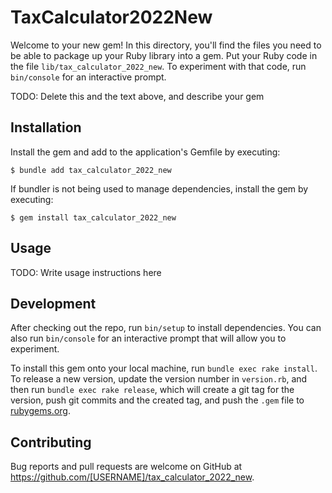 # TaxCalculator2022New

Welcome to your new gem! In this directory, you'll find the files you need to be able to package up your Ruby library into a gem. Put your Ruby code in the file `lib/tax_calculator_2022_new`. To experiment with that code, run `bin/console` for an interactive prompt.

TODO: Delete this and the text above, and describe your gem

## Installation

Install the gem and add to the application's Gemfile by executing:

    $ bundle add tax_calculator_2022_new

If bundler is not being used to manage dependencies, install the gem by executing:

    $ gem install tax_calculator_2022_new

## Usage

TODO: Write usage instructions here

## Development

After checking out the repo, run `bin/setup` to install dependencies. You can also run `bin/console` for an interactive prompt that will allow you to experiment.

To install this gem onto your local machine, run `bundle exec rake install`. To release a new version, update the version number in `version.rb`, and then run `bundle exec rake release`, which will create a git tag for the version, push git commits and the created tag, and push the `.gem` file to [rubygems.org](https://rubygems.org).

## Contributing

Bug reports and pull requests are welcome on GitHub at https://github.com/[USERNAME]/tax_calculator_2022_new.
